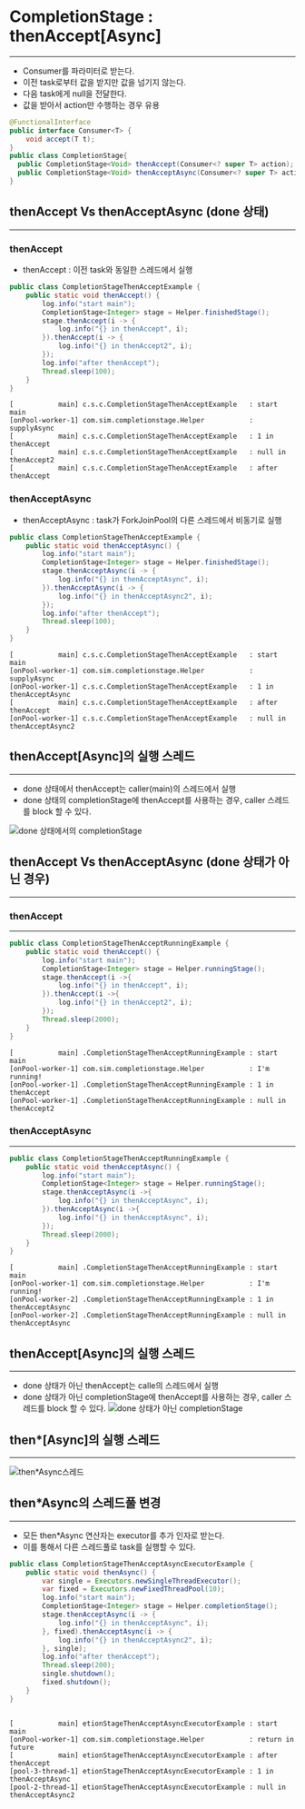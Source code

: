 # CompletionStage : thenAccept[Async]

---

* Consumer를 파라미터로 받는다.
* 이전 task로부터 값을 받지만 값을 넘기지 않는다.
* 다음 task에게 null을 전달한다.
* 값을 받아서 action만 수행하는 경우 유용

~~~java
@FunctionalInterface
public interface Consumer<T> {
    void accept(T t);
}
public class CompletionStage{
  public CompletionStage<Void> thenAccept(Consumer<? super T> action);
  public CompletionStage<Void> thenAcceptAsync(Consumer<? super T> action);
}
~~~

## thenAccept Vs thenAcceptAsync (done 상태)

---

### thenAccept
* thenAccept : 이전 task와 동일한 스레드에서 실행
~~~java
public class CompletionStageThenAcceptExample {
    public static void thenAccept() {
        log.info("start main");
        CompletionStage<Integer> stage = Helper.finishedStage();
        stage.thenAccept(i -> {
            log.info("{} in thenAccept", i);
        }).thenAccept(i -> {
            log.info("{} in thenAccept2", i);
        });
        log.info("after thenAccept");
        Thread.sleep(100);
    }
}
~~~
~~~
[           main] c.s.c.CompletionStageThenAcceptExample   : start main
[onPool-worker-1] com.sim.completionstage.Helper           : supplyAsync
[           main] c.s.c.CompletionStageThenAcceptExample   : 1 in thenAccept
[           main] c.s.c.CompletionStageThenAcceptExample   : null in thenAccept2
[           main] c.s.c.CompletionStageThenAcceptExample   : after thenAccept
~~~

### thenAcceptAsync
* thenAcceptAsync : task가 ForkJoinPool의 다른 스레드에서 비동기로 실행
~~~java
public class CompletionStageThenAcceptExample {
    public static void thenAcceptAsync() {
        log.info("start main");
        CompletionStage<Integer> stage = Helper.finishedStage();
        stage.thenAcceptAsync(i -> {
            log.info("{} in thenAcceptAsync", i);
        }).thenAcceptAsync(i -> {
            log.info("{} in thenAcceptAsync2", i);
        });
        log.info("after thenAccept");
        Thread.sleep(100);
    }
}
~~~
~~~
[           main] c.s.c.CompletionStageThenAcceptExample   : start main
[onPool-worker-1] com.sim.completionstage.Helper           : supplyAsync
[onPool-worker-1] c.s.c.CompletionStageThenAcceptExample   : 1 in thenAcceptAsync
[           main] c.s.c.CompletionStageThenAcceptExample   : after thenAccept
[onPool-worker-1] c.s.c.CompletionStageThenAcceptExample   : null in thenAcceptAsync2
~~~

## thenAccept[Async]의 실행 스레드

---

* done 상태에서 thenAccept는 caller(main)의 스레드에서 실행
* done 상태의 completionStage에 thenAccept를 사용하는 경우, caller 스레드를 block 할 수 있다.

![done 상태에서의 completionStage](img/doneCompletionStage.png)

## thenAccept Vs thenAcceptAsync (done 상태가 아닌 경우)

---

### thenAccept

---

~~~java
public class CompletionStageThenAcceptRunningExample {
    public static void thenAccept() {
        log.info("start main");
        CompletionStage<Integer> stage = Helper.runningStage();
        stage.thenAccept(i ->{
            log.info("{} in thenAccept", i);
        }).thenAccept(i ->{
            log.info("{} in thenAccept2", i);
        });
        Thread.sleep(2000);
    }
}
~~~
~~~
[           main] .CompletionStageThenAcceptRunningExample : start main
[onPool-worker-1] com.sim.completionstage.Helper           : I'm running!
[onPool-worker-1] .CompletionStageThenAcceptRunningExample : 1 in thenAccept
[onPool-worker-1] .CompletionStageThenAcceptRunningExample : null in thenAccept2
~~~


### thenAcceptAsync

---

~~~java
public class CompletionStageThenAcceptRunningExample {
    public static void thenAcceptAsync() {
        log.info("start main");
        CompletionStage<Integer> stage = Helper.runningStage();
        stage.thenAcceptAsync(i ->{
            log.info("{} in thenAcceptAsync", i);
        }).thenAcceptAsync(i ->{
            log.info("{} in thenAcceptAsync", i);
        });
        Thread.sleep(2000);
    }
}
~~~
~~~
[           main] .CompletionStageThenAcceptRunningExample : start main
[onPool-worker-1] com.sim.completionstage.Helper           : I'm running!
[onPool-worker-2] .CompletionStageThenAcceptRunningExample : 1 in thenAcceptAsync
[onPool-worker-2] .CompletionStageThenAcceptRunningExample : null in thenAcceptAsync
~~~

## thenAccept[Async]의 실행 스레드

---

* done 상태가 아닌 thenAccept는 calle의 스레드에서 실행
* done 상태가 아닌 completionStage에 thenAccept를 사용하는 경우, caller 스레드를 block 할 수 있다.
  ![done 상태가 아닌 completionStage](img/non-doneCompletionStage.png)

## then*[Async]의 실행 스레드

---

![then*Async스레드](img/then*Async.png)

## then*Async의 스레드풀 변경

---

* 모든 then*Async 연산자는 executor를 추가 인자로 받는다.
* 이를 통해서 다른 스레드풀로 task를 실행할 수 있다.

~~~java
public class CompletionStageThenAcceptAsyncExecutorExample {
    public static void thenAsync() {
        var single = Executors.newSingleThreadExecutor();
        var fixed = Executors.newFixedThreadPool(10);
        log.info("start main");
        CompletionStage<Integer> stage = Helper.completionStage();
        stage.thenAcceptAsync(i -> {
            log.info("{} in thenAcceptAsync", i);
        }, fixed).thenAcceptAsync(i -> {
            log.info("{} in thenAcceptAsync2", i);
        }, single);
        log.info("after thenAccept");
        Thread.sleep(200);
        single.shutdown();
        fixed.shutdown();
    }
}
~~~
~~~

[           main] etionStageThenAcceptAsyncExecutorExample : start main
[onPool-worker-1] com.sim.completionstage.Helper           : return in future
[           main] etionStageThenAcceptAsyncExecutorExample : after thenAccept
[pool-3-thread-1] etionStageThenAcceptAsyncExecutorExample : 1 in thenAcceptAsync
[pool-2-thread-1] etionStageThenAcceptAsyncExecutorExample : null in thenAcceptAsync2
~~~